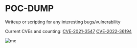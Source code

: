 # POC-DUMP
Writeup or scripting for any interesting bugs/vulnerability

Current CVEs and counting:
<a href="https://github.com/saitamang/POC-DUMP/tree/main/SAS/Environment%20Manager">CVE-2021-3547</a>
<a href="https://github.com/saitamang/POC-DUMP/tree/main/Centreon">CVE-2022-36194</a>



<img src="https://www.hackthebox.eu/storage/avatars/712990507bcd9118705f55ffbf24554a.png" title="me">

